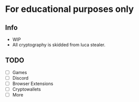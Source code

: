 # For educational purposes only

## Info
- WIP
- All cryptography is skidded from luca stealer.

## TODO

- [ ] Games
- [ ] Discord
- [ ] Browser Extensions
- [ ] Cryptowallets
- [ ] More
